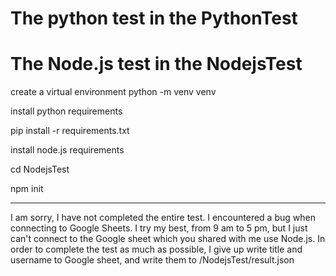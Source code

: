 # The python test in the PythonTest

# The Node.js test in the NodejsTest 

create a virtual environment
    python -m venv venv

install python requirements

pip install -r requirements.txt

install node.js requirements
    
cd NodejsTest

npm init

*********************************************************************************************************************
I am sorry, I have not completed the entire test. I encountered a bug when connecting to Google Sheets. 
I try my best, from 9 am to 5 pm, but I just can't connect to the Google sheet which you shared with me use Node.js. 
In order to complete the test as much as possible, I give up write title and username to Google sheet, 
and write them to /NodejsTest/result.json